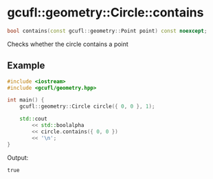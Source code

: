 # gcufl::geometry::Circle::contains
```cpp
bool contains(const gcufl::geometry::Point point) const noexcept;
```
Checks whether the circle contains a point
## Example
```cpp
#include <iostream>
#include <gcufl/geometry.hpp>

int main() {
	gcufl::geometry::Circle circle({ 0, 0 }, 1);

	std::cout
		<< std::boolalpha
		<< circle.contains({ 0, 0 })
		<< '\n';
}
```
Output:
```
true
```
